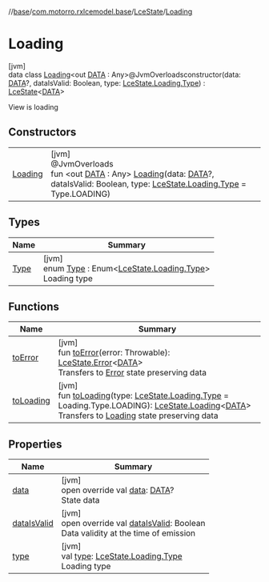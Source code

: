 //[base](../../../../index.md)/[com.motorro.rxlcemodel.base](../../index.md)/[LceState](../index.md)/[Loading](index.md)

# Loading

[jvm]\
data class [Loading](index.md)&lt;out [DATA](index.md) : Any&gt;@JvmOverloadsconstructor(data: [DATA](index.md)?, dataIsValid: Boolean, type: [LceState.Loading.Type](-type/index.md)) : [LceState](../index.md)&lt;[DATA](index.md)&gt; 

View is loading

## Constructors

| | |
|---|---|
| [Loading](-loading.md) | [jvm]<br>@JvmOverloads<br>fun &lt;out [DATA](index.md) : Any&gt; [Loading](-loading.md)(data: [DATA](index.md)?, dataIsValid: Boolean, type: [LceState.Loading.Type](-type/index.md) = Type.LOADING) |

## Types

| Name | Summary |
|---|---|
| [Type](-type/index.md) | [jvm]<br>enum [Type](-type/index.md) : Enum&lt;[LceState.Loading.Type](-type/index.md)&gt; <br>Loading type |

## Functions

| Name | Summary |
|---|---|
| [toError](../to-error.md) | [jvm]<br>fun [toError](../to-error.md)(error: Throwable): [LceState.Error](../-error/index.md)&lt;[DATA](index.md)&gt;<br>Transfers to [Error](../-error/index.md) state preserving data |
| [toLoading](../to-loading.md) | [jvm]<br>fun [toLoading](../to-loading.md)(type: [LceState.Loading.Type](-type/index.md) = Loading.Type.LOADING): [LceState.Loading](index.md)&lt;[DATA](index.md)&gt;<br>Transfers to [Loading](index.md) state preserving data |

## Properties

| Name | Summary |
|---|---|
| [data](data.md) | [jvm]<br>open override val [data](data.md): [DATA](index.md)?<br>State data |
| [dataIsValid](data-is-valid.md) | [jvm]<br>open override val [dataIsValid](data-is-valid.md): Boolean<br>Data validity at the time of emission |
| [type](type.md) | [jvm]<br>val [type](type.md): [LceState.Loading.Type](-type/index.md)<br>Loading type |
